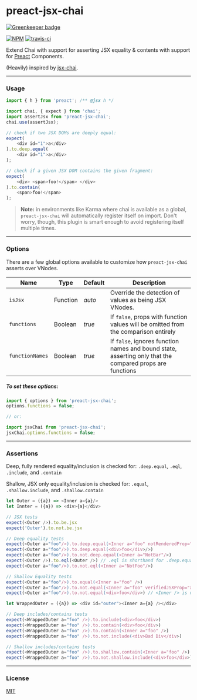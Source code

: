 # preact-jsx-chai

[![Greenkeeper badge](https://badges.greenkeeper.io/developit/preact-jsx-chai.svg)](https://greenkeeper.io/)

[![NPM](http://img.shields.io/npm/v/preact-jsx-chai.svg)](https://www.npmjs.com/package/preact-jsx-chai)
[![travis-ci](https://travis-ci.org/developit/preact-jsx-chai.svg)](https://travis-ci.org/developit/preact-jsx-chai)

Extend Chai with support for asserting JSX equality & contents with support for [Preact] Components.

(Heavily) inspired by [jsx-chai].


---


### Usage

```js
import { h } from 'preact'; /** @jsx h */

import chai, { expect } from 'chai';
import assertJsx from 'preact-jsx-chai';
chai.use(assertJsx);

// check if two JSX DOMs are deeply equal:
expect(
	<div id="1">a</div>
).to.deep.equal(
	<div id="1">a</div>
);

// check if a given JSX DOM contains the given fragment:
expect(
	<div> <span>foo!</span> </div>
).to.contain(
	<span>foo!</span>
);
```

> **Note:** in environments like Karma where chai is available as a global, `preact-jsx-chai` will automatically register itself on import. Don't worry, though, this plugin is smart enough to avoid registering itself multiple times.


---


### Options

There are a few global options available to customize how `preact-jsx-chai` asserts over VNodes.


| Name            | Type     | Default | Description
|-----------------|----------|---------|-------------
| `isJsx`         | Function | _auto_  | Override the detection of values as being JSX VNodes.
| `functions`     | Boolean  | _true_  | If `false`, props with function values will be omitted from the comparison entirely
| `functionNames` | Boolean  | _true_  | If `false`, ignores function names and bound state, asserting only that the compared props are functions


##### To set these options:

```js
import { options } from 'preact-jsx-chai';
options.functions = false;

// or:

import jsxChai from 'preact-jsx-chai';
jsxChai.options.functions = false;
```


---

### Assertions

Deep, fully rendered equality/inclusion is checked for: `.deep.equal`, `.eql`, `.include`, and `.contain`

Shallow, JSX only equality/inclusion is checked for: `.equal`, `.shallow.include`, and `.shallow.contain`

```js
let Outer = ({a}) => <Inner a={a}/>
let Innter = ({a}) => <div>{a}</div>

// JSX tests
expect(<Outer />).to.be.jsx
expect('Outer').to.not.be.jsx

// Deep equality tests
expect(<Outer a="foo"/>).to.deep.equal(<Inner a="foo" notRenderedProp="x" />)
expect(<Outer a="foo"/>).to.deep.equal(<div>foo</div>/>)
expect(<Outer a="foo"/>).to.not.deep.equal(<Inner a="NotBar"/>)
expect(<Outer />).to.eql(<Outer />) // .eql is shorthand for .deep.equal
expect(<Outer a="foo"/>).to.not.eql(<Inner a="NotFoo"/>)

// Shallow Equality tests
expect(<Outer a="foo"/>).to.equal(<Inner a="foo" />)
expect(<Outer a="foo"/>).to.not.equal(<Inner a="foo" verifiedJSXProp="x" />)
expect(<Outer a="foo"/>).to.not.equal(<div>foo</div>) // <Inner /> is not rendered

let WrappedOuter = ({a}) => <div id="outer"><Inner a={a} /></div>

// Deep includes/contains tests
expect(<WrappedOuter a="foo" />).to.include(<div>foo</div>)
expect(<WrappedOuter a="foo" />).to.contain(<div>foo</div>)
expect(<WrappedOuter a="foo" />).to.contain(<Inner a="foo" />)
expect(<WrappedOuter a="foo" />).to.not.include(<div>Bad Div</div>)

// Shallow includes/contains tests
expect(<WrappedOuter a="foo" />).to.shallow.contain(<Inner a="foo" />)
expect(<WrappedOuter a="foo" />).to.not.shallow.include(<div>foo</div>)
```

---


### License

[MIT]


[Preact]: https://github.com/developit/preact
[jsx-chai]: https://github.com/bkonkle/jsx-chai
[MIT]: http://choosealicense.com/licenses/mit/

